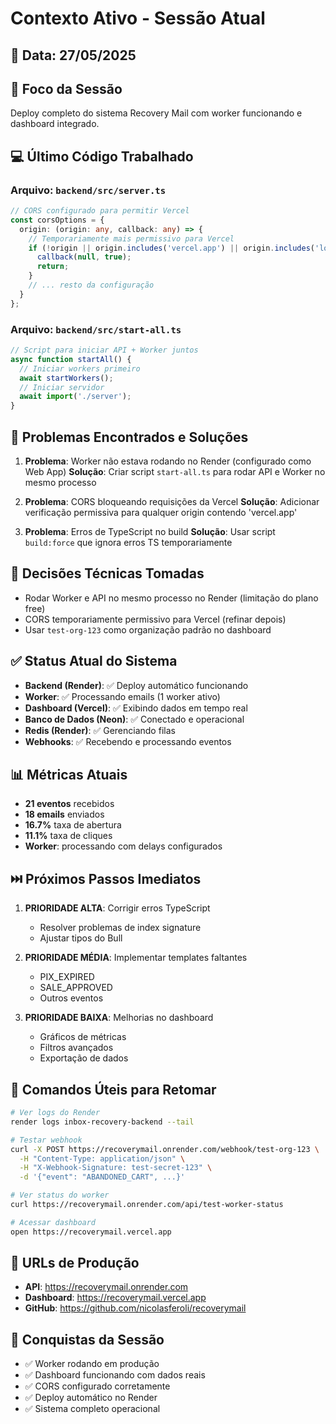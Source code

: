 # Contexto Ativo - Sessão Atual

## 📅 Data: 27/05/2025

## 🎯 Foco da Sessão
Deploy completo do sistema Recovery Mail com worker funcionando e dashboard integrado.

## 💻 Último Código Trabalhado

### Arquivo: `backend/src/server.ts`
```typescript
// CORS configurado para permitir Vercel
const corsOptions = {
  origin: (origin: any, callback: any) => {
    // Temporariamente mais permissivo para Vercel
    if (!origin || origin.includes('vercel.app') || origin.includes('localhost')) {
      callback(null, true);
      return;
    }
    // ... resto da configuração
  }
};
```

### Arquivo: `backend/src/start-all.ts`
```typescript
// Script para iniciar API + Worker juntos
async function startAll() {
  // Iniciar workers primeiro
  await startWorkers();
  // Iniciar servidor
  await import('./server');
}
```

## 🐛 Problemas Encontrados e Soluções
1. **Problema**: Worker não estava rodando no Render (configurado como Web App)
   **Solução**: Criar script `start-all.ts` para rodar API e Worker no mesmo processo

2. **Problema**: CORS bloqueando requisições da Vercel
   **Solução**: Adicionar verificação permissiva para qualquer origin contendo 'vercel.app'

3. **Problema**: Erros de TypeScript no build
   **Solução**: Usar script `build:force` que ignora erros TS temporariamente

## 📝 Decisões Técnicas Tomadas
- Rodar Worker e API no mesmo processo no Render (limitação do plano free)
- CORS temporariamente permissivo para Vercel (refinar depois)
- Usar `test-org-123` como organização padrão no dashboard

## ✅ Status Atual do Sistema
- **Backend (Render)**: ✅ Deploy automático funcionando
- **Worker**: ✅ Processando emails (1 worker ativo)
- **Dashboard (Vercel)**: ✅ Exibindo dados em tempo real
- **Banco de Dados (Neon)**: ✅ Conectado e operacional
- **Redis (Render)**: ✅ Gerenciando filas
- **Webhooks**: ✅ Recebendo e processando eventos

## 📊 Métricas Atuais
- **21 eventos** recebidos
- **18 emails** enviados
- **16.7%** taxa de abertura
- **11.1%** taxa de cliques
- **Worker**: processando com delays configurados

## ⏭️ Próximos Passos Imediatos
1. **PRIORIDADE ALTA**: Corrigir erros TypeScript
   - Resolver problemas de index signature
   - Ajustar tipos do Bull
   
2. **PRIORIDADE MÉDIA**: Implementar templates faltantes
   - PIX_EXPIRED
   - SALE_APPROVED
   - Outros eventos

3. **PRIORIDADE BAIXA**: Melhorias no dashboard
   - Gráficos de métricas
   - Filtros avançados
   - Exportação de dados

## 🔧 Comandos Úteis para Retomar
```bash
# Ver logs do Render
render logs inbox-recovery-backend --tail

# Testar webhook
curl -X POST https://recoverymail.onrender.com/webhook/test-org-123 \
  -H "Content-Type: application/json" \
  -H "X-Webhook-Signature: test-secret-123" \
  -d '{"event": "ABANDONED_CART", ...}'

# Ver status do worker
curl https://recoverymail.onrender.com/api/test-worker-status

# Acessar dashboard
open https://recoverymail.vercel.app
```

## 🔗 URLs de Produção
- **API**: https://recoverymail.onrender.com
- **Dashboard**: https://recoverymail.vercel.app
- **GitHub**: https://github.com/nicolasferoli/recoverymail

## 🎉 Conquistas da Sessão
- ✅ Worker rodando em produção
- ✅ Dashboard funcionando com dados reais
- ✅ CORS configurado corretamente
- ✅ Deploy automático no Render
- ✅ Sistema completo operacional 